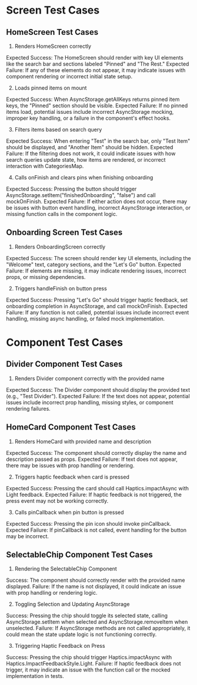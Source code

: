 # Screen Test Cases

## HomeScreen Test Cases

1. Renders HomeScreen correctly

Expected Success: The HomeScreen should render with key UI elements like the search bar and sections labeled "Pinned" and "The Rest."
Expected Failure: If any of these elements do not appear, it may indicate issues with component rendering or incorrect initial state setup.

2. Loads pinned items on mount

Expected Success: When AsyncStorage.getAllKeys returns pinned item keys, the "Pinned" section should be visible.
Expected Failure: If no pinned items load, potential issues include incorrect AsyncStorage mocking, improper key handling, or a failure in the component's effect hooks.

3. Filters items based on search query

Expected Success: When entering "Test" in the search bar, only "Test Item" should be displayed, and "Another Item" should be hidden.
Expected Failure: If the filtering does not work, it could indicate issues with how search queries update state, how items are rendered, or incorrect interaction with CategoriesMap.

4. Calls onFinish and clears pins when finishing onboarding

Expected Success: Pressing the button should trigger AsyncStorage.setItem("finishedOnboarding", "false") and call mockOnFinish.
Expected Failure: If either action does not occur, there may be issues with button event handling, incorrect AsyncStorage interaction, or missing function calls in the component logic.

## Onboarding Screen Test Cases

1. Renders OnboardingScreen correctly

Expected Success: The screen should render key UI elements, including the "Welcome" text, category sections, and the "Let's Go" button.
Expected Failure: If elements are missing, it may indicate rendering issues, incorrect props, or missing dependencies.

2. Triggers handleFinish on button press

Expected Success: Pressing "Let's Go" should trigger haptic feedback, set onboarding completion in AsyncStorage, and call mockOnFinish.
Expected Failure: If any function is not called, potential issues include incorrect event handling, missing async handling, or failed mock implementation.

# Component Test Cases

## Divider Component Test Cases

1. Renders Divider component correctly with the provided name

Expected Success: The Divider component should display the provided text (e.g., "Test Divider").
Expected Failure: If the text does not appear, potential issues include incorrect prop handling, missing styles, or component rendering failures.

## HomeCard Component Test Cases

1. Renders HomeCard with provided name and description

Expected Success: The component should correctly display the name and description passed as props.
Expected Failure: If text does not appear, there may be issues with prop handling or rendering.

2. Triggers haptic feedback when card is pressed

Expected Success: Pressing the card should call Haptics.impactAsync with Light feedback.
Expected Failure: If haptic feedback is not triggered, the press event may not be working correctly.

3. Calls pinCallback when pin button is pressed

Expected Success: Pressing the pin icon should invoke pinCallback.
Expected Failure: If pinCallback is not called, event handling for the button may be incorrect.

## SelectableChip Component Test Cases

1. Rendering the SelectableChip Component

Success: The component should correctly render with the provided name displayed.
Failure: If the name is not displayed, it could indicate an issue with prop handling or rendering logic.

2. Toggling Selection and Updating AsyncStorage

Success: Pressing the chip should toggle its selected state, calling AsyncStorage.setItem when selected and AsyncStorage.removeItem when unselected.
Failure: If AsyncStorage methods are not called appropriately, it could mean the state update logic is not functioning correctly.

3. Triggering Haptic Feedback on Press

Success: Pressing the chip should trigger Haptics.impactAsync with Haptics.ImpactFeedbackStyle.Light.
Failure: If haptic feedback does not trigger, it may indicate an issue with the function call or the mocked implementation in tests.


